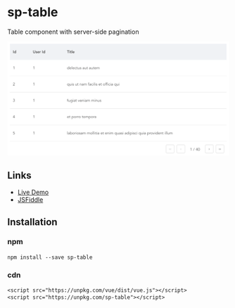 # sp-table

Table component with server-side pagination

![Screenshot](screenshot.png)

## Links
+ [Live Demo](https://squarer.github.io/sp-table/)
+ [JSFiddle](https://jsfiddle.net/squarer/8r9taky3/)

## Installation
### npm
```
npm install --save sp-table
```
### cdn
```
<script src="https://unpkg.com/vue/dist/vue.js"></script>
<script src="https://unpkg.com/sp-table"></script>
```
